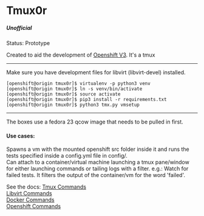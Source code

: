 # Tmux0r
##### Unofficial

Status: Prototype

Created to aid the development of [Openshift V3](https://github.com/openshift/origin).
It's a tmux

---

Make sure you have development files for libvirt (libvirt-devel) installed.

```
[openshift@origin tmux0r]$ virtualenv -p python3 venv
[openshift@origin tmux0r]$ ln -s venv/bin/activate
[openshift@origin tmux0r]$ source activate
[openshift@origin tmux0r]$ pip3 install -r requirements.txt
[openshift@origin tmux0r]$ python3 tmx.py vmsetup
```


---
The boxes use a fedora 23 qcow image that needs to be pulled in first.


#### Use cases:

Spawns a vm with the mounted openshift src folder inside it and runs the tests specified inside a config.yml file in config/.  
Can attach to a container/virtual machine launching a tmux pane/window for either launching commands or tailing logs with a filter.
e.g.: Watch for failed tests. It filters the output of the container/vm for the word 'failed'.


See the docs:
[Tmux Commands](docs/tmux.md)  
[Libvirt Commands](docs/libvirt.md)  
[Docker Commands](docs/docker.md)  
[Openshift Commands](docs/openshift.md)  
